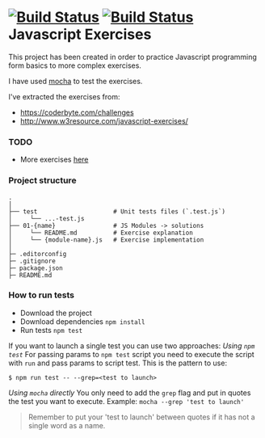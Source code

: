 [![Build Status](https://travis-ci.org/JuanMaRuiz/javascript-exercises.png?branch=master)](https://travis-ci.org/JuanMaRuiz/javascript-exercises)
[![Build Status](https://david-dm.org/JuanMaRuiz/javascript-exercises.svg)](https://travis-ci.org/JuanMaRuiz/javascript-exercises)
Javascript Exercises
====================

This project has been created in order to practice Javascript programming form basics to more complex exercises.

I have used [mocha](https://mochajs.org/) to test the exercises.

I've extracted the exercises from:
* https://coderbyte.com/challenges
* http://www.w3resource.com/javascript-exercises/

### TODO
* More exercises [here](http://www.w3resource.com/javascript-exercises/javascript-functions-exercises.php)

### Project structure
```
.
│
├── test                     # Unit tests files (`.test.js`)
│     └── ...-test.js
├── 01-{name}                # JS Modules -> solutions
│     └── README.md          # Exercise explanation
│     └── {module-name}.js   # Exercise implementation
│
├─ .editorconfig
├─ .gitignore
├─ package.json
├─ README.md
```

### How to run tests
* Download the project
* Download dependencies ```npm install```
* Run tests ```npm test```

If you want to launch a single test you can use two approaches:
*Using ```npm test```*
For passing params to ```npm test``` script you need to execute the script with ```run``` and pass params to script test. This is the pattern to use:
```
$ npm run test -- --grep=<test to launch>
```
*Using ```mocha``` directly*
You only need to add the ```grep``` flag and put in quotes the test you want to execute. Example:
```mocha --grep 'test to launch'```

> Remember to put your 'test to launch' between quotes if it has not a single word as a name.

